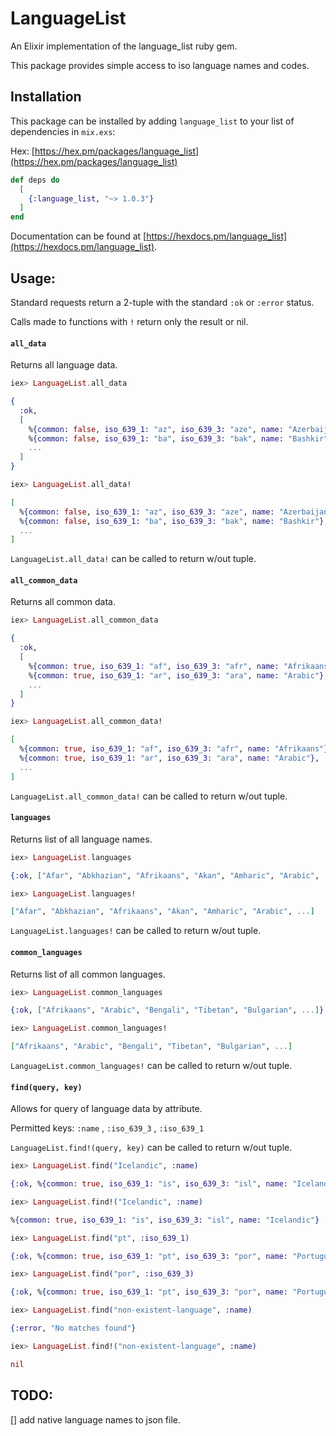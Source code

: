 # LanguageList

An Elixir implementation of the language_list ruby gem.

This package provides simple access to iso language names and codes.

## Installation

This package can be installed
by adding `language_list` to your list of dependencies in `mix.exs`:

Hex: [https://hex.pm/packages/language_list](https://hex.pm/packages/language_list)

```elixir
def deps do
  [
    {:language_list, "~> 1.0.3"}
  ]
end
```

Documentation can be found at [https://hexdocs.pm/language_list](https://hexdocs.pm/language_list).

## Usage:

Standard requests return a 2-tuple with the standard `:ok` or `:error` status.

Calls made to functions with `!` return only the result or nil.

#### `all_data`

Returns all language data.

```elixir
iex> LanguageList.all_data

{
  :ok,
  [
    %{common: false, iso_639_1: "az", iso_639_3: "aze", name: "Azerbaijani"},
    %{common: false, iso_639_1: "ba", iso_639_3: "bak", name: "Bashkir"},
    ...
  ]
}

iex> LanguageList.all_data!

[
  %{common: false, iso_639_1: "az", iso_639_3: "aze", name: "Azerbaijani"},
  %{common: false, iso_639_1: "ba", iso_639_3: "bak", name: "Bashkir"},
  ...
]
```
`LanguageList.all_data!` can be called to return w/out tuple.

#### `all_common_data`

Returns all common data.

```elixir
iex> LanguageList.all_common_data

{
  :ok,
  [
    %{common: true, iso_639_1: "af", iso_639_3: "afr", name: "Afrikaans"},
    %{common: true, iso_639_1: "ar", iso_639_3: "ara", name: "Arabic"},
    ...
  ]
}

iex> LanguageList.all_common_data!

[
  %{common: true, iso_639_1: "af", iso_639_3: "afr", name: "Afrikaans"},
  %{common: true, iso_639_1: "ar", iso_639_3: "ara", name: "Arabic"},
  ...
]
```
`LanguageList.all_common_data!` can be called to return w/out tuple.

#### `languages`

Returns list of all language names.

```elixir
iex> LanguageList.languages

{:ok, ["Afar", "Abkhazian", "Afrikaans", "Akan", "Amharic", "Arabic", ...]}

iex> LanguageList.languages!

["Afar", "Abkhazian", "Afrikaans", "Akan", "Amharic", "Arabic", ...]
```
`LanguageList.languages!` can be called to return w/out tuple.

#### `common_languages`

Returns list of all common languages.

```elixir
iex> LanguageList.common_languages

{:ok, ["Afrikaans", "Arabic", "Bengali", "Tibetan", "Bulgarian", ...]}

iex> LanguageList.common_languages!

["Afrikaans", "Arabic", "Bengali", "Tibetan", "Bulgarian", ...]
```
`LanguageList.common_languages!` can be called to return w/out tuple.

#### `find(query, key)`

Allows for query of language data by attribute.

Permitted keys: `:name` , `:iso_639_3` , `:iso_639_1`

`LanguageList.find!(query, key)` can be called to return w/out tuple.

```elixir
iex> LanguageList.find("Icelandic", :name)

{:ok, %{common: true, iso_639_1: "is", iso_639_3: "isl", name: "Icelandic"}}

iex> LanguageList.find!("Icelandic", :name)

%{common: true, iso_639_1: "is", iso_639_3: "isl", name: "Icelandic"}

iex> LanguageList.find("pt", :iso_639_1) 

{:ok, %{common: true, iso_639_1: "pt", iso_639_3: "por", name: "Portuguese"}}

iex> LanguageList.find("por", :iso_639_3)

{:ok, %{common: true, iso_639_1: "pt", iso_639_3: "por", name: "Portuguese"}}

iex> LanguageList.find("non-existent-language", :name)

{:error, "No matches found"}

iex> LanguageList.find!("non-existent-language", :name)

nil

```

## TODO:

[] add native language names to json file.
